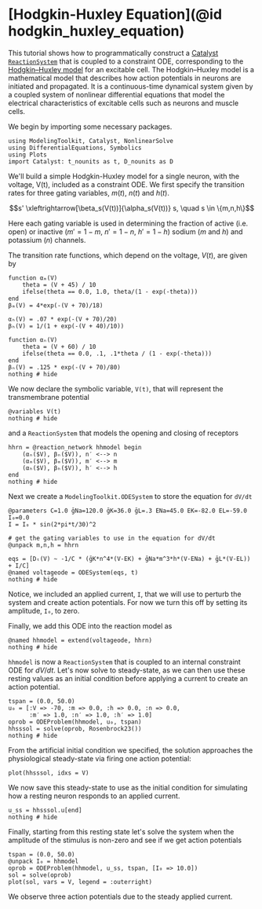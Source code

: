 # [Hodgkin-Huxley Equation](@id hodgkin_huxley_equation)

This tutorial shows how to programmatically construct a
[Catalyst](http://docs.sciml.ai/Catalyst/stable/) [`ReactionSystem`](@ref) that
is coupled to a constraint ODE, corresponding to the [Hodgkin–Huxley
model](https://en.wikipedia.org/wiki/Hodgkin%E2%80%93Huxley_model) for an
excitable cell. The Hodgkin–Huxley model is a mathematical model that describes
how action potentials in neurons are initiated and propagated. It is a
continuous-time dynamical system given by a coupled system of nonlinear
differential equations that model the electrical characteristics of excitable
cells such as neurons and muscle cells.

We begin by importing some necessary packages.
```@example hh1
using ModelingToolkit, Catalyst, NonlinearSolve
using DifferentialEquations, Symbolics
using Plots
import Catalyst: t_nounits as t, D_nounits as D
```

We'll build a simple Hodgkin-Huxley model for a single neuron, with the voltage,
V(t), included as a constraint ODE. We first specify the transition rates for
three gating variables, $m(t)$, $n(t)$ and $h(t)$.

$$s' \xleftrightarrow[\beta_s(V(t))]{\alpha_s(V(t))} s, \quad s \in \{m,n,h\}$$

Here each gating variable is used in determining the fraction of active (i.e.
open) or inactive ($m' = 1 - m$, $n' = 1 -n$, $h' = 1 - h$) sodium ($m$ and $h$)
and potassium ($n$) channels.

The transition rate functions, which depend on the voltage, $V(t)$, are given by

```@example hh1
function αₘ(V)
    theta = (V + 45) / 10
    ifelse(theta == 0.0, 1.0, theta/(1 - exp(-theta)))
end
βₘ(V) = 4*exp(-(V + 70)/18)

αₕ(V) = .07 * exp(-(V + 70)/20)
βₕ(V) = 1/(1 + exp(-(V + 40)/10))

function αₙ(V)
    theta = (V + 60) / 10
    ifelse(theta == 0.0, .1, .1*theta / (1 - exp(-theta)))
end
βₙ(V) = .125 * exp(-(V + 70)/80)
nothing # hide
```

We now declare the symbolic variable, `V(t)`, that will represent the
transmembrane potential

```@example hh1
@variables V(t)
nothing # hide
```

and a `ReactionSystem` that models the opening and closing of receptors

```@example hh1
hhrn = @reaction_network hhmodel begin
    (αₙ($V), βₙ($V)), n′ <--> n
    (αₘ($V), βₘ($V)), m′ <--> m
    (αₕ($V), βₕ($V)), h′ <--> h
end
nothing # hide
```

Next we create a `ModelingToolkit.ODESystem` to store the equation for `dV/dt`

```@example hh1
@parameters C=1.0 ḡNa=120.0 ḡK=36.0 ḡL=.3 ENa=45.0 EK=-82.0 EL=-59.0 I₀=0.0
I = I₀ * sin(2*pi*t/30)^2

# get the gating variables to use in the equation for dV/dt
@unpack m,n,h = hhrn

eqs = [Dₜ(V) ~ -1/C * (ḡK*n^4*(V-EK) + ḡNa*m^3*h*(V-ENa) + ḡL*(V-EL)) + I/C]
@named voltageode = ODESystem(eqs, t)
nothing # hide
```

Notice, we included an applied current, `I`, that we will use to perturb the system and create action potentials. For now we turn this off by setting its amplitude, `I₀`, to zero.

Finally, we add this ODE into the reaction model as

```@example hh1
@named hhmodel = extend(voltageode, hhrn)
nothing # hide
```

`hhmodel` is now a `ReactionSystem` that is coupled to an internal constraint
ODE for $dV/dt$. Let's now solve to steady-state, as we can then use these
resting values as an initial condition before applying a current to create an
action potential.

```@example hh1
tspan = (0.0, 50.0)
u₀ = [:V => -70, :m => 0.0, :h => 0.0, :n => 0.0,
	  :m′ => 1.0, :n′ => 1.0, :h′ => 1.0]
oprob = ODEProblem(hhmodel, u₀, tspan)
hhsssol = solve(oprob, Rosenbrock23())
nothing # hide
```

From the artificial initial condition we specified, the solution approaches the
physiological steady-state via firing one action potential:

```@example hh1
plot(hhsssol, idxs = V)
```

We now save this steady-state to use as the initial condition for simulating how
a resting neuron responds to an applied current.

```@example hh1
u_ss = hhsssol.u[end]
nothing # hide
```

Finally, starting from this resting state let's solve the system when the
amplitude of the stimulus is non-zero and see if we get action potentials

```@example hh1
tspan = (0.0, 50.0)
@unpack I₀ = hhmodel
oprob = ODEProblem(hhmodel, u_ss, tspan, [I₀ => 10.0])
sol = solve(oprob)
plot(sol, vars = V, legend = :outerright)
```

We observe three action potentials due to the steady applied current.